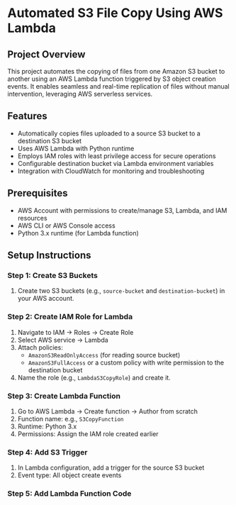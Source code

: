# Automated S3 File Copy Using AWS Lambda

## Project Overview

This project automates the copying of files from one Amazon S3 bucket to another using an AWS Lambda function triggered by S3 object creation events. It enables seamless and real-time replication of files without manual intervention, leveraging AWS serverless services.

## Features

- Automatically copies files uploaded to a source S3 bucket to a destination S3 bucket
- Uses AWS Lambda with Python runtime
- Employs IAM roles with least privilege access for secure operations
- Configurable destination bucket via Lambda environment variables
- Integration with CloudWatch for monitoring and troubleshooting

## Prerequisites

- AWS Account with permissions to create/manage S3, Lambda, and IAM resources
- AWS CLI or AWS Console access
- Python 3.x runtime (for Lambda function)

## Setup Instructions

### Step 1: Create S3 Buckets

1. Create two S3 buckets (e.g., `source-bucket` and `destination-bucket`) in your AWS account.

### Step 2: Create IAM Role for Lambda

1. Navigate to IAM → Roles → Create Role
2. Select AWS service → Lambda
3. Attach policies:
   - `AmazonS3ReadOnlyAccess` (for reading source bucket)
   - `AmazonS3FullAccess` or a custom policy with write permission to the destination bucket
4. Name the role (e.g., `LambdaS3CopyRole`) and create it.

### Step 3: Create Lambda Function

1. Go to AWS Lambda → Create function → Author from scratch
2. Function name: e.g., `S3CopyFunction`
3. Runtime: Python 3.x
4. Permissions: Assign the IAM role created earlier

### Step 4: Add S3 Trigger

1. In Lambda configuration, add a trigger for the source S3 bucket
2. Event type: All object create events

### Step 5: Add Lambda Function Code

